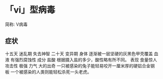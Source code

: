 # 「vi」型病毒
简称:
  V病毒
## 症状

十五天 迷乱期
  失去神智
二十天 变异期
  身体
    逐渐被一层坚硬的灰黑色甲壳覆盖
  血液
    有强烈腐蚀性
    成分
      盐酸
        根据摄入盐的多少，酸性略有所不同。
  表现
    食量惊人
  攻击性
    极强
  力气
    大的出奇
      一只被感染的兔子能轻易咬开一厘米厚的硬铝合金钢板
      一个被感染的人类则能轻松杀死一头老虎。
